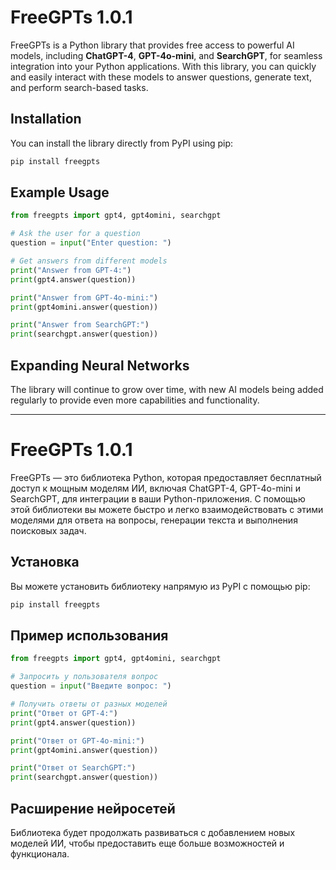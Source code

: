 # FreeGPTs 1.0.1

FreeGPTs is a Python library that provides free access to powerful AI models, including **ChatGPT-4**, **GPT-4o-mini**, and **SearchGPT**, for seamless integration into your Python applications. With this library, you can quickly and easily interact with these models to answer questions, generate text, and perform search-based tasks.

## Installation

You can install the library directly from PyPI using pip:

```bash
pip install freegpts
```

## Example Usage

```python
from freegpts import gpt4, gpt4omini, searchgpt

# Ask the user for a question
question = input("Enter question: ")

# Get answers from different models
print("Answer from GPT-4:")
print(gpt4.answer(question))

print("Answer from GPT-4o-mini:")
print(gpt4omini.answer(question))

print("Answer from SearchGPT:")
print(searchgpt.answer(question))
```

## Expanding Neural Networks
The library will continue to grow over time, with new AI models being added regularly to provide even more capabilities and functionality.

***

# FreeGPTs 1.0.1

FreeGPTs — это библиотека Python, которая предоставляет бесплатный доступ к мощным моделям ИИ, включая ChatGPT-4, GPT-4o-mini и SearchGPT, для интеграции в ваши Python-приложения. С помощью этой библиотеки вы можете быстро и легко взаимодействовать с этими моделями для ответа на вопросы, генерации текста и выполнения поисковых задач.

## Установка

Вы можете установить библиотеку напрямую из PyPI с помощью pip:

```bash
pip install freegpts
```

## Пример использования

```python
from freegpts import gpt4, gpt4omini, searchgpt

# Запросить у пользователя вопрос
question = input("Введите вопрос: ")

# Получить ответы от разных моделей
print("Ответ от GPT-4:")
print(gpt4.answer(question))

print("Ответ от GPT-4o-mini:")
print(gpt4omini.answer(question))

print("Ответ от SearchGPT:")
print(searchgpt.answer(question))
```

## Расширение нейросетей
Библиотека будет продолжать развиваться с добавлением новых моделей ИИ, чтобы предоставить еще больше возможностей и функционала.
